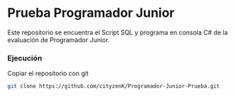 ﻿# Prueba Programador Junior
 Este repositorio se encuentra el Script SQL y programa en consola C# de la evaluación de Programador Junior.

### Ejecución
Copiar el repositorio con git
```sh
git clone https://github.com/cityzenK/Programador-Junior-Prueba.git
```
